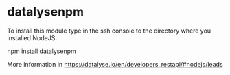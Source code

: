 # datalysenpm
To install this module type in the ssh console to the directory where you installed NodeJS:

npm install datalysenpm


More information in https://datalyse.io/en/developers_restapi/#nodejs/leads
